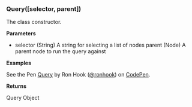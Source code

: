### Query([selector, parent])

The class constructor.

**Parameters**

- selector (String) A string for selecting a list of nodes
parent (Node) A parent node to run the query against

**Examples**

<p data-height="300" data-theme-id="30862" data-slug-hash="dzRYxw" data-default-tab="js,result" data-user="ronhook" data-embed-version="2" data-pen-title="Query" class="codepen">See the Pen <a href="https://codepen.io/ronhook/pen/dzRYxw/">Query</a> by Ron Hook (<a href="https://codepen.io/ronhook">@ronhook</a>) on <a href="https://codepen.io">CodePen</a>.</p>
<script async src="https://production-assets.codepen.io/assets/embed/ei.js"> </script>

**Returns** 

Query Object
